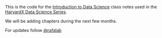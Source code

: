 This is the code for the [Introduction to Data Science](https://rafalab.github.io/dsbook/) class notes used in the
 [HarvardX Data Science Series](https://www.edx.org/course/data-science-r-basics-harvardx-ph125-1x).

We will be adding chapters during the next few months.

For updates follow
<a class="twitter-follow-button"
  href="https://twitter.com/rafalab">
 @rafalab</a>
